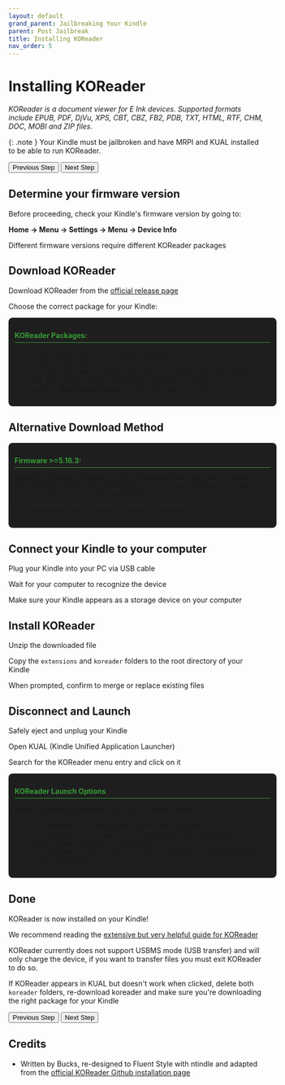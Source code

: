 ```yaml
---
layout: default
grand_parent: Jailbreaking Your Kindle
parent: Post Jailbreak
title: Installing KOReader
nav_order: 5
---
```


# Installing KOReader

_KOReader is a document viewer for E Ink devices. Supported formats include EPUB, PDF, DjVu, XPS, CBT, CBZ, FB2, PDB, TXT, HTML, RTF, CHM, DOC, MOBI and ZIP files._

{: .note }
Your Kindle must be jailbroken and have MRPI and KUAL installed to be able to run KOReader.

<div id="guide">
    <div class="buttons">
        <button class="btn btn-orange" id="prev">Previous Step</button>
        <span id="stepCounter"></span>
        <button class="btn btn-green" id="next">Next Step</button>
    </div>
    <div id="stepwrapper" class="stepwrapper">
        <div class="step">
            <h2>Determine your firmware version</h2>
            <div class="stepContent">
                <p>Before proceeding, check your Kindle's firmware version by going to:</p>
                <p><strong>Home → Menu → Settings → Menu → Device Info</strong></p>
                <p class="highlight">Different firmware versions require different KOReader packages</p>
            </div>
        </div>
        
<div class="step">
    <h2>Download KOReader</h2>
        <div class="stepContent">
                <p>Download KOReader from the <a href="https://github.com/koreader/koreader/releases" target="_blank">official release page</a></p>
                <p>Choose the correct package for your Kindle:</p>
                <div class="version-block">
                    <p class="version-label">KOReader Packages:</p>
                <ul>
                    <li><code>kindle-legacy</code>: K2, DX, K3 (and all variants)</li>
                    <li><code>kindle</code>: K4, K5, PW1</li>
                    <li><code>kindlepw2</code>: All newer models (PW2, KV, KT2, PW3, KOA, KT3, KOA2, PW4, KT4, KOA3, PW5, KS) running firmware =< 5.16.2.1.1</li>
                    <li><code>kindlehf</code>: <b>Any Kindle device</b> running firmware >=5.16.3</li>
                    </ul>
                </div>
        </div>
    </div>
        
<div class="step">
            <h2>Alternative Download Method</h2>
            <div class="stepContent">
                <div class="version-block">
                    <p class="version-label">Firmware >=5.16.3:</p>
                        <a href="https://scriptlets.notmarek.com/" target="_blank">Marek's KOReader Installer (nightly)</a> Download and copy this scriptlet into the <code>/documents</code> folder on your Kindle, run it from your Library and it will automatically download and install KOReader.
                    <p class="note">This alternative method might not work for everyone.</p>
                </div>
            </div>
        </div>

<div class="step">
            <h2>Connect your Kindle to your computer</h2>
            <div class="stepContent">
                <p>Plug your Kindle into your PC via USB cable</p>
                <p>Wait for your computer to recognize the device</p>
                <p class="highlight">Make sure your Kindle appears as a storage device on your computer</p>
            </div>
        </div>

<div class="step">
            <h2>Install KOReader</h2>
            <div class="stepContent">
                <p>Unzip the downloaded file</p>
                <p>Copy the <code>extensions</code> and <code>koreader</code> folders to the root directory of your Kindle</p>
                <p class="highlight">When prompted, confirm to merge or replace existing files</p>
            </div>
        </div>

<div class="step">
            <h2>Disconnect and Launch</h2>
            <div class="stepContent">
                <p>Safely eject and unplug your Kindle</p>
                <p>Open KUAL (Kindle Unified Application Launcher)</p>
                <p>Search for the KOReader menu entry and click on it</p>
                <div class="version-block">
                <p class="version-label">KOReader Launch Options</p>
                    <p>When launching KOReader, you may see three options:</p>
                    <ul>
                        <li><code>Start KOReader</code>: The designed way to start KOReader</li>
                        <li><code>Start KOReader (no framework)</code>: Temporarily "kills" the Kindle UI to allocate more resources to KOReader.</li>
                        <li><code>Start KOReader (ASAP)</code>: Skips a couple of checks and starts KOReader as soon as possible</li>
                    </ul>
                </div>
            </div>
        </div>

<div class="step">
            <h2>Done</h2>
            <div class="stepContent">
                <p>KOReader is now installed on your Kindle!</p>
                <p>We recommend reading the <a href="https://koreader.rocks/user_guide/" target="_blank">extensive but very helpful guide for KOReader</a></p>
                <p class="note">
                    KOReader currently does not support USBMS mode (USB transfer) and will only charge the device, if you want to transfer files you must exit KOReader to do so. 
                </p>
                <p class="warning">
                    If KOReader appears in KUAL but doesn't work when clicked, delete both <code>koreader</code> folders, re-download koreader and make sure you're downloading the right package for your Kindle</p>
            </div>
        </div>
    </div>
    <div class="buttons">
        <button class="btn btn-orange" id="prev">Previous Step</button>
        <span id="stepCounter"></span>
        <button class="btn btn-green" id="next">Next Step</button>
    </div>
</div>

<style>
.version-block {
    background-color: #1e1e1e;
    border-radius: 8px;
    padding: 12px;
    margin-bottom: 12px;
    width: 100%;
}

.version-label {
    font-weight: bold;
    border-bottom: 1px solid #369d36;
    padding-bottom: 5px;
    margin-bottom: 10px;
    color: #369d36;
}


</style>

<script>new Guide("guide");</script>

## Credits

- Written by Bucks, re-designed to Fluent Style with ntindle and adapted from the [official KOReader Github installation page](https://github.com/koreader/koreader/wiki/Installation-on-Kindle-devices#err-there-are-four-kindle-packages-to-choose-from-which-do-i-pick)
